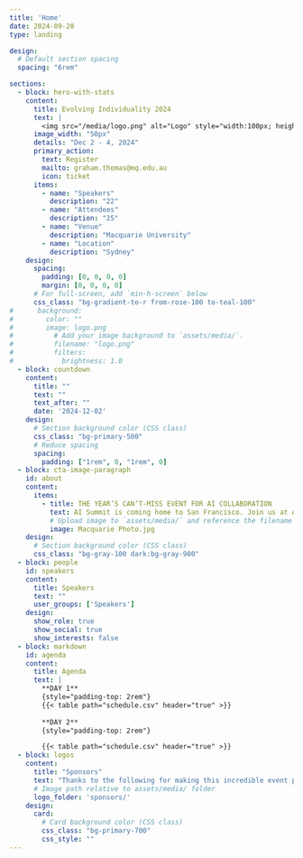 ```yaml
---
title: 'Home'
date: 2024-09-20
type: landing

design:
  # Default section spacing
  spacing: "6rem"

sections:
  - block: hero-with-stats
    content:
      title: Evolving Individuality 2024
      text: |
        <img src="/media/logo.png" alt="Logo" style="width:100px; height:auto;">
      image_width: "50px"
      details: "Dec 2 - 4, 2024"
      primary_action:
        text: Register
        mailto: graham.thomas@mq.edu.au
        icon: ticket
      items:
        - name: "Speakers"
          description: "22"
        - name: "Attendees"
          description: "25"
        - name: "Venue"
          description: "Macquarie University"
        - name: "Location"
          description: "Sydney"
    design:
      spacing:
        padding: [0, 0, 0, 0]
        margin: [0, 0, 0, 0]
      # For full-screen, add `min-h-screen` below
      css_class: "bg-gradient-to-r from-rose-100 to-teal-100"
#      background:
#        color: ""
#        image: logo.png
#          # Add your image background to `assets/media/`.
#          filename: "logo.png"
#          filters:
#            brightness: 1.0
  - block: countdown
    content:
      title: ""
      text: ""
      text_after: ""
      date: '2024-12-02'
    design:
      # Section background color (CSS class)
      css_class: "bg-primary-500"
      # Reduce spacing
      spacing:
        padding: ["1rem", 0, "1rem", 0]
  - block: cta-image-paragraph
    id: about
    content:
      items:
        - title: THE YEAR’S CAN’T-MISS EVENT FOR AI COLLABORATION
          text: AI Summit is coming home to San Francisco. Join us at AI Summit 2024 to explore all the cutting-edge innovation the data cloud has to offer.
          # Upload image to `assets/media/` and reference the filename here
          image: Macquarie Photo.jpg
    design:
      # Section background color (CSS class)
      css_class: "bg-gray-100 dark:bg-gray-900"
  - block: people
    id: speakers
    content:
      title: Speakers
      text: ""
      user_groups: ['Speakers']
    design:
      show_role: true
      show_social: true
      show_interests: false
  - block: markdown
    id: agenda
    content:
      title: Agenda
      text: |
        **DAY 1**
        {style="padding-top: 2rem"}
        {{< table path="schedule.csv" header="true" >}}
        
        **DAY 2**
        {style="padding-top: 2rem"}

        {{< table path="schedule.csv" header="true" >}}
  - block: logos
    content:
      title: "Sponsors"
      text: "Thanks to the following for making this incredible event possible"
      # Image path relative to assets/media/ folder
      logo_folder: 'sponsors/'
    design:
      card:
        # Card background color (CSS class)
        css_class: "bg-primary-700"
        css_style: ""
---
```


